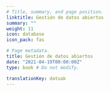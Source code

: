 ```yaml
---
# Title, summary, and page position.
linktitle: Gestión de datos abiertos
summary: ""
weight: 11
icon: database
icon_pack: fas

# Page metadata.
title: Gestión de datos abiertos
date: "2021-04-19T00:00:00Z"
type: book # Do not modify.

translationKey: datuak
---
```

